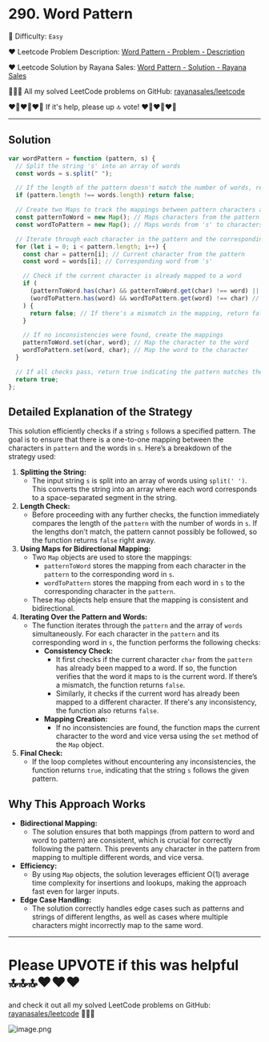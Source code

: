 # 290. Word Pattern

🌱 Difficulty: `Easy`

❤️ Leetcode Problem Description: [Word Pattern - Problem - Description](https://leetcode.com/problems/word-pattern/description/)

❤️ Leetcode Solution by Rayana Sales: [Word Pattern - Solution - Rayana Sales](https://leetcode.com/problems/word-pattern/solutions/5698298/runtime-33ms-beats-99-59-simple-to-understand-javascript-solution/)

💁🏻‍♀️ All my solved LeetCode problems on GitHub: [rayanasales/leetcode](https://github.com/rayanasales/leetcode)

❤️‍🔥❤️‍🔥❤️‍🔥 If it's help, please up 🔝 vote! ❤️‍🔥❤️‍🔥❤️‍🔥

---

## Solution

```Javascript []
var wordPattern = function (pattern, s) {
  // Split the string 's' into an array of words
  const words = s.split(" ");

  // If the length of the pattern doesn't match the number of words, return false immediately
  if (pattern.length !== words.length) return false;

  // Create two Maps to track the mappings between pattern characters and words
  const patternToWord = new Map(); // Maps characters from the pattern to words in 's'
  const wordToPattern = new Map(); // Maps words from 's' to characters in the pattern

  // Iterate through each character in the pattern and the corresponding word in 's'
  for (let i = 0; i < pattern.length; i++) {
    const char = pattern[i]; // Current character from the pattern
    const word = words[i]; // Corresponding word from 's'

    // Check if the current character is already mapped to a word
    if (
      (patternToWord.has(char) && patternToWord.get(char) !== word) || // Check if existing mapping is consistent
      (wordToPattern.has(word) && wordToPattern.get(word) !== char) // Check if the word is already mapped to a different character
    ) {
      return false; // If there's a mismatch in the mapping, return false
    }

    // If no inconsistencies were found, create the mappings
    patternToWord.set(char, word); // Map the character to the word
    wordToPattern.set(word, char); // Map the word to the character
  }

  // If all checks pass, return true indicating the pattern matches the string
  return true;
};
```

## Detailed Explanation of the Strategy

This solution efficiently checks if a string `s` follows a specified pattern. The goal is to ensure that there is a one-to-one mapping between the characters in `pattern` and the words in `s`. Here’s a breakdown of the strategy used:

1. **Splitting the String:**
   - The input string `s` is split into an array of words using `split(' ')`. This converts the string into an array where each word corresponds to a space-separated segment in the string.
2. **Length Check:**
   - Before proceeding with any further checks, the function immediately compares the length of the `pattern` with the number of words in `s`. If the lengths don’t match, the pattern cannot possibly be followed, so the function returns `false` right away.
3. **Using Maps for Bidirectional Mapping:**
   - Two `Map` objects are used to store the mappings:
     - `patternToWord` stores the mapping from each character in the `pattern` to the corresponding word in `s`.
     - `wordToPattern` stores the mapping from each word in `s` to the corresponding character in the `pattern`.
   - These `Map` objects help ensure that the mapping is consistent and bidirectional.
4. **Iterating Over the Pattern and Words:**
   - The function iterates through the `pattern` and the array of `words` simultaneously. For each character in the `pattern` and its corresponding word in `s`, the function performs the following checks:
     - **Consistency Check:**
       - It first checks if the current character `char` from the `pattern` has already been mapped to a word. If so, the function verifies that the word it maps to is the current word. If there’s a mismatch, the function returns `false`.
       - Similarly, it checks if the current word has already been mapped to a different character. If there's any inconsistency, the function also returns `false`.
     - **Mapping Creation:**
       - If no inconsistencies are found, the function maps the current character to the word and vice versa using the `set` method of the `Map` object.
5. **Final Check:**
   - If the loop completes without encountering any inconsistencies, the function returns `true`, indicating that the string `s` follows the given pattern.

## Why This Approach Works

- **Bidirectional Mapping:**
  - The solution ensures that both mappings (from pattern to word and word to pattern) are consistent, which is crucial for correctly following the pattern. This prevents any character in the pattern from mapping to multiple different words, and vice versa.
- **Efficiency:**
  - By using `Map` objects, the solution leverages efficient O(1) average time complexity for insertions and lookups, making the approach fast even for larger inputs.
- **Edge Case Handling:**
  - The solution correctly handles edge cases such as patterns and strings of different lengths, as well as cases where multiple characters might incorrectly map to the same word.

---

# Please UPVOTE if this was helpful 🔝🔝🔝❤️❤️❤️

and check it out all my solved LeetCode problems on GitHub: [rayanasales/leetcode](https://github.com/rayanasales/leetcode) 🤙😚🤘

![image.png](https://assets.leetcode.com/users/images/57bce3b1-56e2-4c20-9cdf-b61fef26b93b_1725494158.6252415.png)

